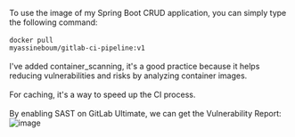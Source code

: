 To use the image of my Spring Boot CRUD application, you can simply type the following command:
<br/><br/>
<code>docker pull myassineboum/gitlab-ci-pipeline:v1</code>
<br/><br/>
I've added container_scanning, it's a good practice because it helps reducing vulnerabilities and risks by analyzing container images.
<br/><br/>
For caching, it's a way to speed up the CI process.
<br/><br/>
By enabling SAST on GitLab Ultimate, we can get the Vulnerability Report:
<br/>
![image](https://github.com/MYassineBoum/GitLab-CI-BPS-Docker-Image/assets/115194839/ce88f5cc-beda-4819-982d-da41985c4895)
